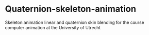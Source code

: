 # Quaternion-skeleton-animation
Skeleton animation linear and quaternion skin blending for the course computer animation at the University of Utrecht
